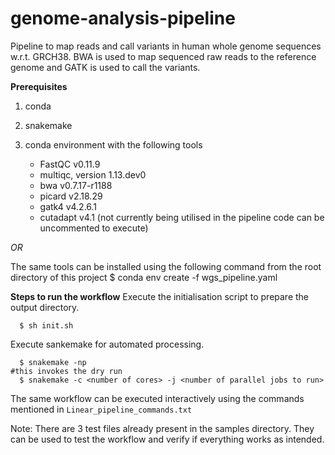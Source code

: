 # genome-analysis-pipeline

Pipeline to map reads and call variants in human whole genome sequences w.r.t. GRCH38. BWA is used to map sequenced raw reads to the reference genome and GATK is used to call the variants.


**Prerequisites**
1. conda
2. snakemake
3. conda environment with the following tools

    - FastQC v0.11.9
    - multiqc, version 1.13.dev0
    - bwa v0.7.17-r1188
    - picard v2.18.29
    - gatk4 v4.2.6.1
    - cutadapt v4.1 (not currently being utilised in the pipeline code can be uncommented to execute)

*OR*

The same tools can be installed using the following command from the root directory of this project
      $ conda env create -f wgs_pipeline.yaml


**Steps to run the workflow**
Execute the initialisation script to prepare the output directory.

      $ sh init.sh

Execute sankemake for automated processing.

      $ snakemake -np 		                                             #this invokes the dry run
      $ snakemake -c <number of cores> -j <number of parallel jobs to run>

The same workflow can be executed interactively using the commands mentioned in `Linear_pipeline_commands.txt`

Note: There are 3 test files already present in the samples directory. They can be used to test the workflow and verify if everything works as intended.
